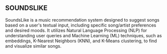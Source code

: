 ## SOUNDSLIKE
SoundsLike is a music recommendation system designed to suggest songs based on a user's textual input, including specific song/artist preferences and desired moods. It utilizes Natural Language Processing (NLP) for understanding user queries and Machine Learning (ML) techniques, such as embeddings, K-Nearest Neighbors (KNN), and K-Means clustering, to find and visualize similar songs.
